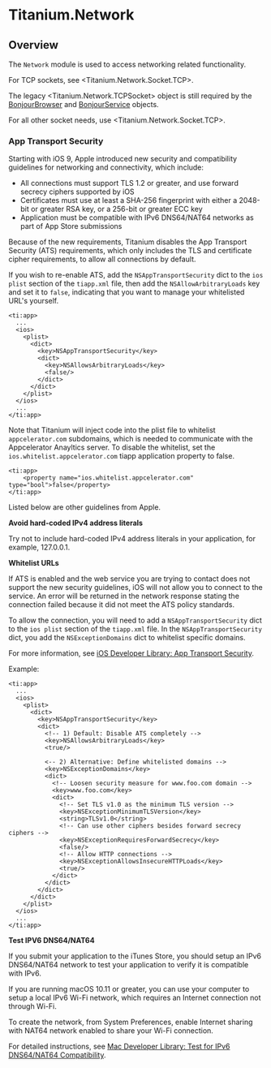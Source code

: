 # Titanium.Network

<ProxySummary/>

## Overview

The `Network` module is used to access networking related functionality.

For TCP sockets, see <Titanium.Network.Socket.TCP>.

The legacy <Titanium.Network.TCPSocket> object is still required
by the [BonjourBrowser](Titanium.Network.BonjourBrowser) and
[BonjourService](Titanium.Network.BonjourService) objects.

For all other socket needs, use <Titanium.Network.Socket.TCP>.

### App Transport Security

Starting with iOS 9, Apple introduced new security and compatibility guidelines for networking
and connectivity, which include:

  * All connections must support TLS 1.2 or greater, and use forward secrecy ciphers supported by iOS
  * Certificates must use at least a SHA-256 fingerprint with either a 2048-bit or greater RSA key,
    or a 256-bit or greater ECC key
  * Application must be compatible with IPv6 DNS64/NAT64 networks as part of App Store submissions

Because of the new requirements, Titanium disables the App Transport Security (ATS)
requirements, which only includes the TLS and certificate cipher requirements,
to allow all connections by default.

If you wish to re-enable ATS, add the `NSAppTransportSecurity` dict to the `ios plist` section
of the `tiapp.xml` file, then add the `NSAllowArbitraryLoads` key and set it to `false`, indicating
that you want to manage your whitelisted URL's yourself.

    <ti:app>
      ...
      <ios>
        <plist>
          <dict>
            <key>NSAppTransportSecurity</key>
            <dict>
              <key>NSAllowsArbitraryLoads</key>
              <false/>
            </dict>
          </dict>
        </plist>
      </ios>
      ...
    </ti:app>

Note that Titanium will inject code into the plist file to whitelist `appcelerator.com` subdomains,
which is needed to communicate with the Appcelerator Anayltics server. To disable the whitelist,
set the `ios.whitelist.appcelerator.com` tiapp application property to false.

    <ti:app>
        <property name="ios.whitelist.appcelerator.com" type="bool">false</property>
    </ti:app>

Listed below are other guidelines from Apple.

**Avoid hard-coded IPv4 address literals**

Try not to include hard-coded IPv4 address literals in your application, for example, 127.0.0.1.

**Whitelist URLs**

If ATS is enabled and the web service you are trying to contact does not support the new security guidelines,
iOS will not allow you to connect to the service. An error will be returned in the network response
stating the connection failed because it did not meet the ATS policy standards.

To allow the connection, you will need to add
a `NSAppTransportSecurity` dict to the `ios plist` section of the `tiapp.xml` file.
In the `NSAppTransportSecurity` dict, you add the `NSExceptionDomains` dict to whitelist
specific domains.

For more information, see
[iOS Developer Library: App Transport Security](https://developer.apple.com/library/content/documentation/General/Reference/InfoPlistKeyReference/Articles/CocoaKeys.html#//apple_ref/doc/uid/TP40009251-SW33).

Example:

    <ti:app>
      ...
      <ios>
        <plist>
          <dict>
            <key>NSAppTransportSecurity</key>
            <dict>
              <!-- 1) Default: Disable ATS completely -->
              <key>NSAllowsArbitraryLoads</key>
              <true/>

              <-- 2) Alternative: Define whitelisted domains -->
              <key>NSExceptionDomains</key>
              <dict>
                <!-- Loosen security measure for www.foo.com domain -->
                <key>www.foo.com</key>
                <dict>
                  <!-- Set TLS v1.0 as the minimum TLS version -->
                  <key>NSExceptionMinimumTLSVersion</key>
                  <string>TLSv1.0</string>
                  <!-- Can use other ciphers besides forward secrecy ciphers -->
                  <key>NSExceptionRequiresForwardSecrecy</key>
                  <false/>
                  <!-- Allow HTTP connections -->
                  <key>NSExceptionAllowsInsecureHTTPLoads</key>
                  <true/>
                </dict>
              </dict>
            </dict>
          </dict>
        </plist>
      </ios>
      ...
    </ti:app>


**Test IPV6 DNS64/NAT64**

If you submit your application to the iTunes Store, you should setup an IPv6 DNS64/NAT64
network to test your application to verify it is compatible with IPv6.

If you are running macOS 10.11 or greater, you can use your computer to setup a local IPv6 Wi-Fi
network, which requires an Internet connection not through Wi-Fi.

To create the network, from System Preferences, enable Internet sharing with NAT64 network
enabled to share your Wi-Fi connection.

For detailed instructions, see
[Mac Developer Library: Test for IPv6 DNS64/NAT64 Compatibility](https://developer.apple.com/library/content/documentation/NetworkingInternetWeb/Conceptual/NetworkingOverview/UnderstandingandPreparingfortheIPv6Transition/UnderstandingandPreparingfortheIPv6Transition.html#//apple_ref/doc/uid/TP40010220-CH213-SW16).

<ApiDocs/>
